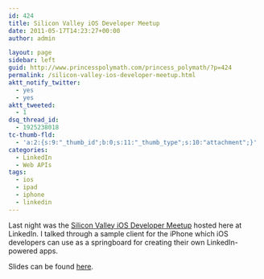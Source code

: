 ```yaml
---
id: 424
title: Silicon Valley iOS Developer Meetup
date: 2011-05-17T14:23:27+00:00
author: admin

layout: page
sidebar: left
guid: http://www.princesspolymath.com/princess_polymath/?p=424
permalink: /silicon-valley-ios-developer-meetup.html
aktt_notify_twitter:
  - yes
  - yes
aktt_tweeted:
  - 1
dsq_thread_id:
  - 1925238018
tc-thumb-fld:
  - 'a:2:{s:9:"_thumb_id";b:0;s:11:"_thumb_type";s:10:"attachment";}'
categories:
  - LinkedIn
  - Web APIs
tags:
  - ios
  - ipad
  - iphone
  - linkedin
---
```

Last night was the [Silicon Valley iOS Developer Meetup](http://www.meetup.com/sviphone/events/15450118/) hosted here at LinkedIn. I talked through a sample client for the iPhone which iOS developers can use as a springboard for creating their own LinkedIn-powered apps.

Slides can be found [here](/assets/img/2011/05/iPhone-Presentation.pdf).